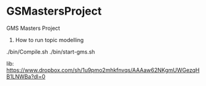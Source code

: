 GSMastersProject
=================

GMS Masters Project

1. How to run topic modelling

./bin/Compile.sh
./bin/start-gms.sh

lib: https://www.dropbox.com/sh/1u9pmo2mhkfnvqs/AAAaw62NKgmUWGezqHB1LNWBa?dl=0

